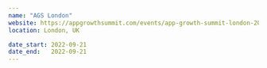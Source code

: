 ```yaml
---
name: "AGS London"
website: https://appgrowthsummit.com/events/app-growth-summit-london-2023/
location: London, UK

date_start: 2022-09-21
date_end:   2022-09-21
---
```

